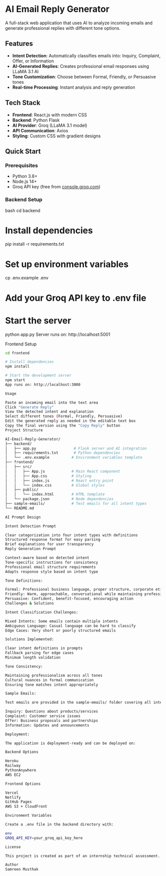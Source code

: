 # AI Email Reply Generator

A full-stack web application that uses AI to analyze incoming emails and generate professional replies with different tone options.

## Features

- **Intent Detection**: Automatically classifies emails into: Inquiry, Complaint, Offer, or Information
- **AI-Generated Replies**: Creates professional email responses using LLaMA 3.1 AI
- **Tone Customization**: Choose between Formal, Friendly, or Persuasive tones
- **Real-time Processing**: Instant analysis and reply generation

## Tech Stack

- **Frontend**: React.js with modern CSS
- **Backend**: Python Flask
- **AI Provider**: Groq (LLaMA 3.1 model)
- **API Communication**: Axios
- **Styling**: Custom CSS with gradient designs

## Quick Start

### Prerequisites
- Python 3.8+
- Node.js 14+
- Groq API key (free from [console.groq.com](https://console.groq.com))

### Backend Setup
bash
cd backend

# Install dependencies
pip install -r requirements.txt

# Set up environment variables
cp .env.example .env
# Add your Groq API key to .env file

# Start the server
python app.py
Server runs on: http://localhost:5001

Frontend Setup

```bash
cd frontend

# Install dependencies
npm install

# Start the development server
npm start
App runs on: http://localhost:3000

Usage

Paste an incoming email into the text area
Click "Generate Reply"
View the detected intent and explanation
Select different tones (Formal, Friendly, Persuasive)
Edit the generated reply as needed in the editable text box
Copy the final version using the "Copy Reply" button
Project Structure

AI-Email-Reply-Generator/
├── backend/
│   ├── app.py                 # Flask server and AI integration
│   ├── requirements.txt       # Python dependencies
│   └── .env.example          # Environment variables template
├── frontend/
│   ├── src/
│   │   ├── App.js            # Main React component
│   │   ├── App.css           # Styling
│   │   ├── index.js          # React entry point
│   │   └── index.css         # Global styles
│   ├── public/
│   │   └── index.html        # HTML template
│   └── package.json          # Node dependencies
├── sample-emails/            # Test emails for all intent types
└── README.md

AI Prompt Design

Intent Detection Prompt

Clear categorization into four intent types with definitions
Structured response format for easy parsing
Brief explanations for user transparency
Reply Generation Prompt

Context-aware based on detected intent
Tone-specific instructions for consistency
Professional email structure requirements
Adapts response style based on intent type

Tone Definitions:

Formal: Professional business language, proper structure, corporate etiquette
Friendly: Warm, approachable, conversational while maintaining professionalism
Persuasive: Confident, benefit-focused, encouraging action
Challenges & Solutions

Intent Classification Challenges:

Mixed Intents: Some emails contain multiple intents
Ambiguous Language: Casual language can be hard to classify
Edge Cases: Very short or poorly structured emails

Solutions Implemented:

Clear intent definitions in prompts
Fallback parsing for edge cases
Minimum length validation

Tone Consistency:

Maintaining professionalism across all tones
Cultural nuances in formal communication
Ensuring tone matches intent appropriately

Sample Emails:

Test emails are provided in the sample-emails/ folder covering all intent types:

Inquiry: Questions about products/services
Complaint: Customer service issues
Offer: Business proposals and partnerships
Information: Updates and announcements

Deployment:

The application is deployment-ready and can be deployed on:

Backend Options

Heroku
Railway
PythonAnywhere
AWS EC2

Frontend Options

Vercel
Netlify
GitHub Pages
AWS S3 + CloudFront

Environment Variables

Create a .env file in the backend directory with:

env
GROQ_API_KEY=your_groq_api_key_here

License

This project is created as part of an internship technical assessment.

Author
Samreen Musthak
